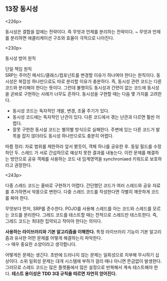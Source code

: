 ## 13장 동시성

<226p>

동시성은 결합을 없애는 전략이다. 즉 무엇과 언제를 분리하는 전략이다.
~ 무엇과 언제를 분리하면 애클리케이션 구조와 효율이 극적으로 나아진다.

<230p>

동시성 방어 원칙

단일 책임 원칙<br/>
SRP는 주어진 메서드/클래스/컴포넌트를 변경할 이유가 하나여야 한다는 원칙이다. 동시성은 복잡성 하나만으로도 따로 분리할 이유가 충분하다. 즉, 동시성 관련 코드는 다른 코드와 분리해야 한다는 뜻이다. 그런데 불행히도 동시성과 간련이 없는 코드에 동시성을 곧바로 구현하는 사례가 너무도 흔하다. 동시성을 구현할 때는 다음 몇 가지를 고려한다.

- 동시성 코드는 독자적인 개발, 변경, 조율 주기가 있다.
- 동시성 코드에는 독자적인 난관이 있다. 다른 코드에서 겪는 난관과 다르면 훨씬 어렵다.
- 잘못 구현한 동시설 코드는 별의별 방식으로 실패한다. 주변에 있는 다른 코드가 발목을 잡지 않더라도 동시성 하나만으로도 충분히 어렵다.

따름 정리: 자료 범위를 제한하라
앞서 봤듯이, 객체 하나를 공유한 후. 동일 필드를 수정하던 두. 스레드 가 서로 간섭하므로 예상치 못한 결과를 내놓는다. 이런 문제를 해결하는 방안으로 공유 객체를 사용하는 코드 내 임계영역을 synchroniaed 키워드로 보호하라고 권장한다.

<243p>

다중 스레드 코드는 올바로 구현하기 어렵다. 간단했던 코드가 여러 스레드와 공유 자료를 추가하면서 악몽으로 변한다. 다중 스레드 코드를 작성한다면 각별히 깨끗하게 코드를 짜야 한다.

무엇보다 먼저, SRP를 준수한다. POJO를 사용해 스레드를 아는 코드와 스레드를 모르는 코드를 분리한다. 그레드 코드를 테스트할 때는 전적으로 스레드만 테스트한다. 즉, 그레드 코드는 최대한 집약되고 작아야 한다는 의미다.

**사용하는 라이브러리와 기본 알고리즘을 이해한다.** 특정 라이브러리 기능이 기본 알고리즘과 유사한 어떤 문제를 어떻게 해결하는지 파악한다.<br/>
-> 매우 중요한 소양이라고 생각합니다.

어떻게든 문제는 생긴다. 초반에 드러나지 않는 문제는 일회성으로 치부해 무시하기 십상이다. 소위 일회성 문제는 대개 시스템에 부하가 걸리 때나 아니면 뜬금없이 발생한다. 그러므로 스레드 코드는 많은 플랫폼에서 많은 설정으로 반복해서 계속 테스트해야 한다. **테스트 용이성은 TDD 3대 규칙을 따르면 자연히 얻어진다.**
